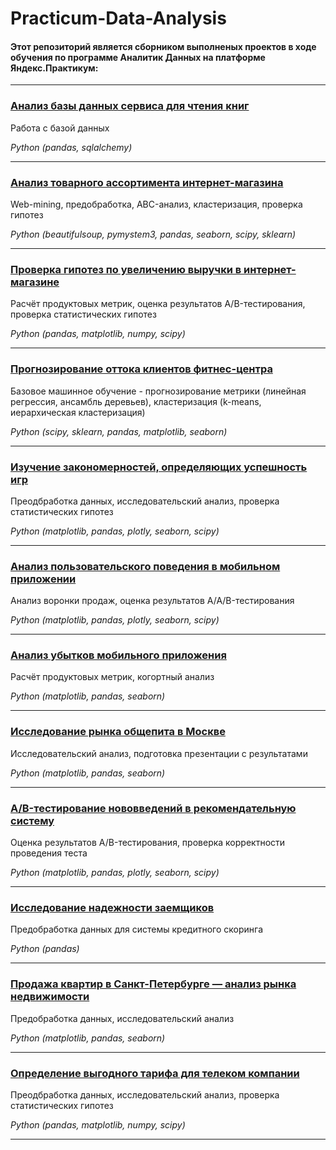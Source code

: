# Practicum-Data-Analysis

#### Этот репозиторий является сборником выполненых проектов в ходе обучения по программе Аналитик Данных на платформе Яндекс.Практикум:
____
### [Анализ базы данных сервиса для чтения книг](https://github.com/dmitry-filimonov/Practicum-Data-Analysis/tree/main/books_database_analysis)

Работа с базой данных

*Python (pandas, sqlalchemy)*
____
### [Анализ товарного ассортимента интернет-магазина](https://github.com/dmitry-filimonov/Practicum-Data-Analysis/tree/main/eshop_assortment_analysis)

Web-mining, предобработка, ABC-анализ, кластеризация, проверка гипотез

*Python (beautifulsoup, pymystem3, pandas, seaborn, scipy, sklearn)*
____
### [Проверка гипотез по увеличению выручки в интернет-магазине](https://github.com/dmitry-filimonov/Practicum-Data-Analysis/tree/main/eshop_revenue_hypothesis)

Расчёт продуктовых метрик, оценка результатов A/B-тестирования, проверка статистических гипотез

*Python (pandas, matplotlib, numpy, scipy)*
___
### [Прогнозирование оттока клиентов фитнес-центра](https://github.com/dmitry-filimonov/Practicum-Data-Analysis/tree/main/fitness_club_ml_churn_prediction)

Базовое машинное обучение - прогнозирование метрики (линейная регрессия, ансамбль деревьев), кластеризация (k-means, иерархическая кластеризация)

*Python (scipy, sklearn, pandas, matplotlib, seaborn)*
____
### [Изучение закономерностей, определяющих успешность игр](https://github.com/dmitry-filimonov/Practicum-Data-Analysis/tree/main/game_sales_analysis)

Преодбработка данных, исследовательский анализ, проверка статистических гипотез

*Python (matplotlib, pandas, plotly, seaborn, scipy)*
___
### [Анализ пользовательского поведения в мобильном приложении](https://github.com/dmitry-filimonov/Practicum-Data-Analysis/tree/main/mobile_app_ab_test)

Анализ воронки продаж, оценка результатов A/A/B-тестирования 

*Python (matplotlib, pandas, plotly, seaborn, scipy)*
____
### [Анализ убытков мобильного приложения](https://github.com/dmitry-filimonov/Practicum-Data-Analysis/tree/main/mobile_app_product_metrics)

Расчёт продуктовых метрик, когортный анализ

*Python (matplotlib, pandas, seaborn)*
____
### [Исследование рынка общепита в Москве](https://github.com/dmitry-filimonov/Practicum-Data-Analysis/tree/main/moscow_foodservice_analysis)

Исследовательский анализ, подготовка презентации с результатами

*Python (matplotlib, pandas, seaborn)*
___
### [A/B-тестирование нововведений в рекомендательную систему](https://github.com/dmitry-filimonov/Practicum-Data-Analysis/tree/main/reccomendation_system_ab_test)

Оценка результатов A/B-тестирования, проверка корректности проведения теста

*Python (matplotlib, pandas, plotly, seaborn, scipy)*
___

### [Исследование надежности заемщиков](https://github.com/dmitry-filimonov/Practicum-Data-Analysis/tree/main/reliability_score_analysis)

Предобработка данных для системы кредитного скоринга

*Python (pandas)*
____
### [Продажа квартир в Санкт-Петербурге — анализ рынка недвижимости](https://github.com/dmitry-filimonov/Practicum-Data-Analysis/tree/main/st_petersburg_real_estate_analysis)

Предобработка данных, исследовательский анализ

*Python (matplotlib, pandas, seaborn)*
____
### [Определение выгодного тарифа для телеком компании](https://github.com/dmitry-filimonov/Practicum-Data-Analysis/tree/main/telecom_rate_analysis)

Преодбработка данных, исследовательский анализ, проверка статистических гипотез

*Python (pandas, matplotlib, numpy, scipy)*
___
